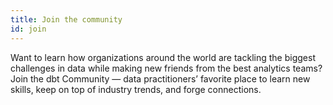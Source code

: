 ```yaml
---
title: Join the community
id: join
---
```


<section className="community-home">

Want to learn how organizations around the world are tackling the biggest challenges in data while making new friends from the best analytics teams? Join the dbt Community — data practitioners’ favorite place to learn new skills, keep on top of industry trends, and forge connections.

<div className="grid--3-col">

<Card
    title="Join us on Slack"
    body="Follow the pulse of the dbt Community! Find the latest articles on analytics engineering, chat with other practitioners about your work or simply share a killer meme."
    link="https://www.getdbt.com/community/"
    icon="slack"
/>

<Card
    title="Community forum"
    body="Have a question about how to do something in dbt? Hop into our community forums and work with others to create long lived community knowledge."
    link="forum"
    icon="discussion"
/>

<Card
    title="How to contribute"
    body="Want to get involved? This is the place! Learn how to contribute to dbt open source. repositories, write for our blog, speak at a meetup and more."
    link="community/contribute" icon="writing"
/>

<Card
    title="dbt Labs OSS projects"
    body="From dbt Core to developer tools and more - we’re committed to supporting a vibrant open source ecosystem."
    link="community/resources/oss-projects"
    icon="folder"
/>

<Card
    title="Upcoming events"
    body="Nothing beats the energy of a meetup or a live event. Join us!"
    link="events"
    icon="calendar" />

<Card
    title="Watch past events"
    body="Get a taste for the energy of our live events, get inspired, or prepare for an upcoming event by watching recordings from our YouTube archives."
    link="https://www.youtube.com/watch?v=AoQAvtWeq_0&list=PL0QYlrC86xQl1DGKBopQZiZ6tSqrMlD2M"
    icon="star"
/>

</div>
</section>
